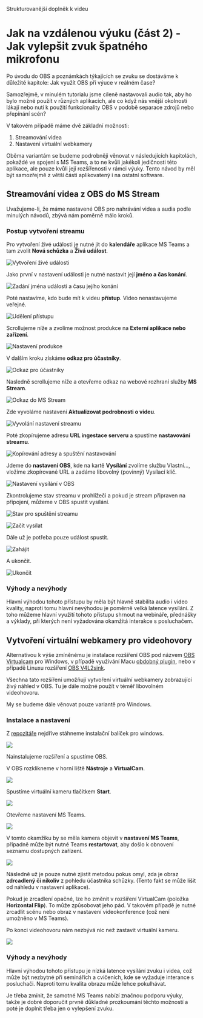Strukturovanější doplněk k videu 

# Jak na vzdálenou výuku (část 2) - Jak vylepšit zvuk špatného mikrofonu

Po úvodu do OBS a poznámkách týkajících se zvuku se dostáváme k důležité kapitole: Jak využít OBS při výuce v reálném čase?

Samozřejmě, v minulém tutorialu jsme cíleně nastavovali audio tak, aby ho bylo možné použít v různých aplikacích, ale co když nás vnější okolnosti lákají nebo nutí k použití funkcionality OBS v podobě separace zdrojů nebo přepínání scén? 

V takovém případě máme dvě základní možnosti:

1.   Streamování videa
2.   Nastavení virtuální webkamery

Oběma variantám se budeme podrobněji věnovat v následujících kapitolách, pokaždé ve spojení s MS Teams, a to ne kvůli jakékoli jedičnosti této aplikace, ale pouze kvůli její rozšířenosti v rámci výuky. Tento návod by měl být samozřejmě z větší části aplikovatený i na ostatní software.

## Streamování videa z OBS do MS Stream

Uvažujeme-li, že máme nastavené OBS pro nahrávání videa a audia podle minulých návodů, zbývá nám poměrně málo kroků.

### Postup vytvoření streamu
Pro vytvoření živé události je nutné jít do **kalendáře** aplikace MS Teams a tam zvolit **Nová schůzka** a **Živá událost**.

![Vytvoření živé události](obr/3_1_udalost.png)

Jako první v nastavení události je nutné nastavit její **jméno a čas konání**.

![Zadání jména události a času jejího konání](obr/3_2_jmeno_a_cas.png)

Poté nastavíme, kdo bude mít k videu **přístup**. Video nenastavujeme veřejné.

![Udělení přístupu](obr/3_3_pristup.png)

Scrollujeme níže a zvolíme možnost produkce na **Externí aplikace nebo zařízení**.

![Nastavení produkce](obr/3_4_externi.png)

V dalším kroku získáme **odkaz pro účastníky**.

![Odkaz pro účastníky](obr/3_5_odkaz.png)

Nasledně scrollujeme níže a otevřeme odkaz na webové rozhraní služby **MS Stream**.

![Odkaz do MS Stream](obr/3_6_stream.png)

Zde vyvoláme nastavení **Aktualizovat podrobnosti o videu**.

![Vyvolání nastavení streamu](obr/3_7_navigace.png)

Poté zkopírujeme adresu **URL ingestace serveru** a spustíme **nastavování streamu**.

![Kopírování adresy a spuštění nastavování](obr/3_8_nastaveni.png)

Jdeme do **nastavení OBS**, kde na kartě **Vysílání** zvolíme službu Vlastní..., vložíme zkopírované URL a zadáme libovolný (povinný) Vysílací klíč.

![Nastavení vysílání v OBS](obr/3_9_vysilani_obs.png)

Zkontrolujeme stav streamu v prohlížeči a pokud je stream připraven na připojení, můžeme v OBS spustit vysílání.

![Stav pro spuštění streamu](obr/3_10_pripraveno.png)

![Začít vysílat](obr/3_11_zacit_vysilat.png)

Dále už je potřeba pouze událost spustit.

![Zahájit](obr/3_12_zahajit_udalost.png)

A ukončit.

![Ukončit](obr/3_13_ukoncit.png)

### Výhody a nevýhody

Hlavní výhodou tohoto přístupu by měla být hlavně stabilita audio i video kvality, naproti tomu hlavní nevýhodou je poměrně velká latence vysílání. Z toho můžeme hlavní využití tohoto přístupu shrnout na webináře, přednášky a výklady, při kterých není vyžadována okamžitá interakce s posluchačem.

## Vytvoření virtuální webkamery pro videohovory

Alternativou k výše zmíněnému je instalace rozšíření OBS pod názvem [OBS Virtualcam](https://obsproject.com/forum/resources/obs-virtualcam.949/) pro Windows, v případě využívání Macu [obdobný plugin](https://github.com/johnboiles/obs-mac-virtualcam), nebo v případě Linuxu rozšíření [OBS V4L2sink](https://github.com/CatxFish/obs-v4l2sink).

Všechna tato rozšíření umožňují vytvoření virtuální webkamery zobrazující živý náhled v OBS. Tu je dále možné použít v téměř libovolném videohovoru.

My se budeme dále věnovat pouze variantě pro Windows.

### Instalace a nastavení

Z [repozitáře](https://github.com/Fenrirthviti/obs-virtual-cam/releases) nejdříve stáhneme instalační balíček pro windows.

![](obr/3_14_download_vc.png)

Nainstalujeme rozšíření a spustíme OBS.

V OBS rozklikneme v horní liště **Nástroje** a **VirtualCam**.

![](obr/3_15_settings_nav.png)

Spustíme virtuální kameru tlačítkem **Start**.

![](obr/3_16_start.png)

Otevřeme nastavení MS Teams.

![](obr/3_17_settings_teams.png)

V tomto okamžiku by se měla kamera objevit v **nastavení MS Teams**, případně může být nutné Teams **restartovat**, aby došlo k obnovení seznamu dostupných zařízení.

![](obr/3_18_obs_cam_set.png)

Následně už je pouze nutné zjistit metodou pokus omyl, zda je obraz **zdrcadlený či nikoliv** z pohledu účastníka schůzky. (Tento fakt se může lišit od náhledu v nastavení aplikace). 

Pokud je zrcadlení opačné, lze ho změnit v rozšíření VirtualCam (položka **Horizontal Flip**). To může způsobovat jeho pád. V takovém případě je nutné zrcadlit scénu nebo obraz v nastavení videokonference (což není umožněno v MS Teams).

Po konci videohovoru nám nezbývá nic než zastavit virtuální kameru.

![](obr/3_19_stop.png)

### Výhody a nevýhody
Hlavní výhodou tohoto přístupu je nízká latence vysílání zvuku i videa, což může být nezbytné při seminářích a cvičeních, kde se vyžaduje interance s posluchači. Naproti tomu kvalita obrazu může lehce pokulhávat.

Je třeba zmínit, že samotné MS Teams nabízí značnou podporu výuky, takže je dobré doporučit prvně důkladné prozkoumání těchto možností a poté je doplnit třeba jen o vylepšení zvuku.

